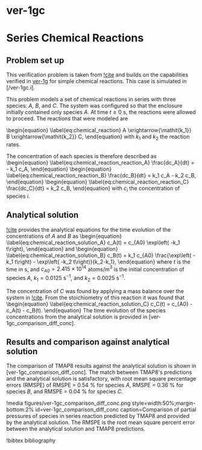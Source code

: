# ver-1gc

# Series Chemical Reactions


## Problem set up

This verification problem is taken from [!cite](ambrosek2008verification) and builds on the capabilities verified in [ver-1g](ver-1g.md) for simple chemical reactions.
This case is simulated in [/ver-1gc.i].

This problem models a set of chemical reactions in series with three species: $A$, $B$, and $C$.
The system was configured so that the enclosure initially contained only species $A$.
At time $t \geq 0$ s, the reactions were allowed to proceed.
The reactions that were modeled are

\begin{equation} \label{eq:chemical_reaction}
A \xrightarrow{\mathit{k_1}} B \xrightarrow{\mathit{k_2}} C,
\end{equation}
with $k_1$ and $k_2$ the reaction rates.

The concentration of each species is therefore described as
\begin{equation} \label{eq:chemical_reaction_reaction_A}
\frac{dc_A}{dt} = - k_1 c_A,
\end{equation}
\begin{equation} \label{eq:chemical_reaction_reaction_B}
\frac{dc_B}{dt} = k_1 c_A - k_2 c_B,
\end{equation}
\begin{equation} \label{eq:chemical_reaction_reaction_C}
\frac{dc_C}{dt} = k_2 c_B,
\end{equation}
with $c_i$ the concentration of species $i$.


## Analytical solution

[!cite](Fogler1999) provides the analytical equations for the time evolution of the concentrations of $A$ and $B$ as
\begin{equation} \label{eq:chemical_reaction_solution_A}
c_A(t) = c_{A0} \exp\left( -k_1 t\right),
\end{equation}
and
\begin{equation} \label{eq:chemical_reaction_solution_B}
c_B(t) = k_1 c_{A0} \frac{\exp\left( -k_1 t\right) - \exp\left( -k_2 t\right)}{k_2-k_1},
\end{equation}
where $t$ is the time in s, and $c_{A0} = 2.415 \times 10^{14}$ atoms/m$^3$ is the initial concentration of species $A$, $k_1 = 0.0125$ s$^{-1}$, and $k_2 = 0.0025$ s$^{-1}$.


The concentration of $C$ was found by applying a mass balance over the system in [!cite](ambrosek2008verification). From the
stoichiometry of this reaction it was found that
\begin{equation} \label{eq:chemical_reaction_solution_C}
c_C(t) = c_{A0} - c_A(t) - c_B(t).
\end{equation}
The time evolution of the species concentrations from the analytical solution is provided in [ver-1gc_comparison_diff_conc].

## Results and comparison against analytical solution

The comparison of TMAP8 results against the analytical solution is shown in [ver-1gc_comparison_diff_conc]. The match between TMAP8's predictions and the analytical solution is satisfactory, with root mean square percentage errors (RMSPE) of RMSPE = 0.54 % for species $A$, RMSPE = 0.36 % for species $B$, and RMSPE = 0.04 % for species $C$.

!media figures/ver-1gc_comparison_diff_conc.png
    style=width:50%;margin-bottom:2%
    id=ver-1gc_comparison_diff_conc
    caption=Comparison of partial pressures of species in series reaction predicted by TMAP8 and provided by the analytical solution. The RMSPE is the root mean square percent error between the analytical solution and TMAP8 predictions.

!bibtex bibliography
